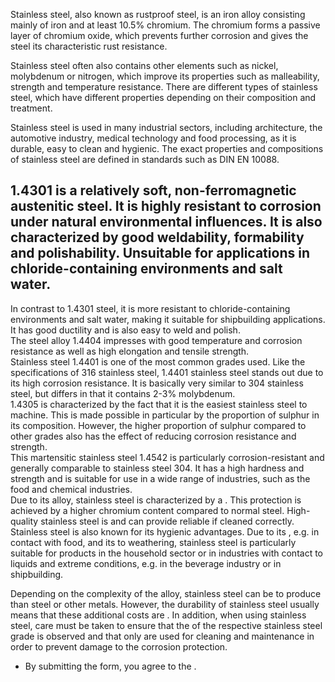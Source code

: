 Stainless steel, also known as rustproof steel, is an iron alloy consisting
mainly of iron and at least 10.5% chromium. The chromium forms a passive layer
of chromium oxide, which prevents further corrosion and gives the steel its
characteristic rust resistance.

Stainless steel often also contains other elements such as nickel, molybdenum or
nitrogen, which improve its properties such as malleability, strength and
temperature resistance. There are different types of stainless steel, which have
different properties depending on their composition and treatment.

Stainless steel is used in many industrial sectors, including architecture, the
automotive industry, medical technology and food processing, as it is durable,
easy to clean and hygienic. The exact properties and compositions of stainless
steel are defined in standards such as DIN EN 10088.

1.4301 is a relatively soft, non-ferromagnetic austenitic steel. It is highly
resistant to corrosion under natural environmental influences. It is also
characterized by good weldability, formability and polishability. Unsuitable for
applications in chloride-containing environments and salt water.  
---  
In contrast to 1.4301 steel, it is more resistant to chloride-containing
environments and salt water, making it suitable for shipbuilding applications.
It has good ductility and is also easy to weld and polish.  
The steel alloy 1.4404 impresses with good temperature and corrosion resistance
as well as high elongation and tensile strength.  
Stainless steel 1.4401 is one of the most common grades used. Like the
specifications of 316 stainless steel, 1.4401 stainless steel stands out due to
its high corrosion resistance. It is basically very similar to 304 stainless
steel, but differs in that it contains 2-3% molybdenum.  
1.4305 is characterized by the fact that it is the easiest stainless steel to
machine. This is made possible in particular by the proportion of sulphur in its
composition. However, the higher proportion of sulphur compared to other grades
also has the effect of reducing corrosion resistance and strength.  
This martensitic stainless steel 1.4542 is particularly corrosion-resistant and
generally comparable to stainless steel 304. It has a high hardness and strength
and is suitable for use in a wide range of industries, such as the food and
chemical industries.  
Due to its alloy, stainless steel is characterized by a . This protection is
achieved by a higher chromium content compared to normal steel. High-quality
stainless steel is and can provide reliable if cleaned correctly. Stainless
steel is also known for its hygienic advantages. Due to its , e.g. in contact
with food, and its to weathering, stainless steel is particularly suitable for
products in the household sector or in industries with contact to liquids and
extreme conditions, e.g. in the beverage industry or in shipbuilding.

Depending on the complexity of the alloy, stainless steel can be to produce than
steel or other metals. However, the durability of stainless steel usually means
that these additional costs are . In addition, when using stainless steel, care
must be taken to ensure that the of the respective stainless steel grade is
observed and that only are used for cleaning and maintenance in order to prevent
damage to the corrosion protection.

* By submitting the form, you agree to the .

